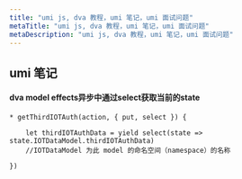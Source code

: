 ```yaml
---
title: "umi js, dva 教程，umi 笔记，umi 面试问题"
metaTitle: "umi js, dva 教程，umi 笔记，umi 面试问题"
metaDescription: "umi js, dva 教程，umi 笔记，umi 面试问题"
---
```


## umi 笔记

#### dva model effects异步中通过select获取当前的state
```
* getThirdIOTAuth(action, { put, select }) {

    let thirdIOTAuthData = yield select(state => state.IOTDataModel.thirdIOTAuthData)
    //IOTDataModel 为此 model 的命名空间（namespace）的名称

})

```